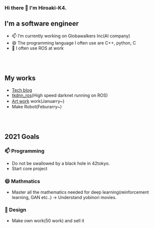 ### Hi there 👋 I'm Hiroaki-K4.
## I'm a software engineer
- 📫 I’m currently working on Globawalkers Inc(AI company)
- 😄 The programming language I often use are C++, python, C
- 🌱 I often use ROS at work

<br />
<br />

## My works
- [Tech blog](https://qiita.com/Hiroaki-K4)
- [tkdnn_ros](https://github.com/Hiroaki-K4/tkdnn_ros)(High speed darknet running on ROS)
- [Art work](https://pixabay.com/users/hiroaki-k4-19842547/) work(Januarry~)　
- Make Robot(Feburarry~)

<br />
<br />

## 2021 Goals
### 📫 Programming
- Do not be swallowed by a black hole in 42tokyo.
- Start core project

### 😄 Mathmatics
- Master all the mathematics needed for deep learning(reinforcement learning, GAN etc..) → Understand yobinori movies.

### 🌱 Design
- Make own work(50 work) and sell it

<br />
<br />

<!--
**Hiroaki-K4/Hiroaki-K4** is a ✨ _special_ ✨ repository because its `README.md` (this file) appears on your GitHub profile.


Here are some ideas to get you started:

- 🔭 I’m currently working on ...
- 🌱 I’m currently learning ...
- 👯 I’m looking to collaborate on ...
- 🤔 I’m looking for help with ...
- 💬 Ask me about ...
- 📫 How to reach me: ...
- 😄 Pronouns: ...
- ⚡ Fun fact: ...
-->
